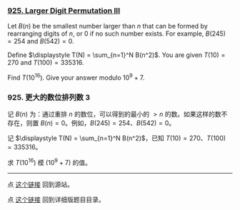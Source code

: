 ### [925. Larger Digit Permutation III](https://projecteuler.net/problem=925)

Let $B(n)$ be the smallest number larger than $n$ that can be formed by rearranging digits of $n$, or $0$ if no such number exists. For example, $B(245) = 254$ and $B(542) = 0$.

Define $\displaystyle T(N) = \sum_{n=1}^N B(n^2)$. You are given $T(10)=270$ and $T(100)=335316$.

Find $T(10^{16})$. Give your answer modulo $10^9 + 7$.

### 925. 更大的数位排列数 3

记 $B(n)$ 为：通过重排 $n$ 的数位，可以得到的最小的 $> n$ 的数。如果这样的数不存在，则置 $B(n) = 0$。例如，$B(245) = 254$、$B(542) = 0$。

记 $\displaystyle T(N) = \sum_{n=1}^N B(n^2)$，已知 $T(10)=270$、$T(100)=335316$。

求 $T(10^{16})$ 模 $(10^9 + 7)$ 的值。

---

点 [这个链接](https://fsy-juruo.github.io/pe-chinese-translation/) 回到源站。

点 [这个链接](https://fsy-juruo.github.io/pe-chinese-translation/detailed_content_archives.html) 回到详细版题目目录。